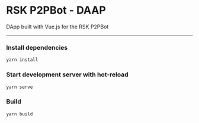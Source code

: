 # RSK P2PBot - DAAP
DApp built with Vue.js for the RSK P2PBot

---

### Install dependencies

```shell
yarn install
```

### Start development server with hot-reload

```shell
yarn serve
```


### Build

```shell
yarn build
```
